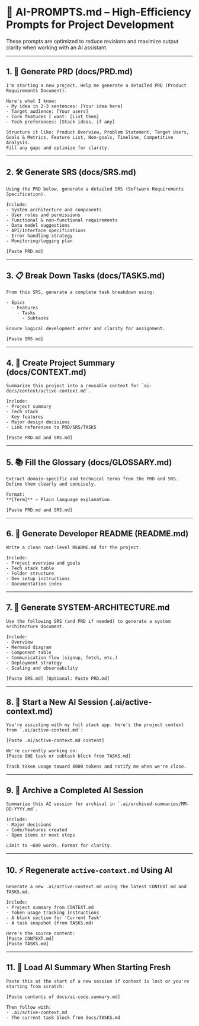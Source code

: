 # 🧠 AI-PROMPTS.md – High-Efficiency Prompts for Project Development

These prompts are optimized to reduce revisions and maximize output clarity when working with an AI assistant.

---

## 1. 📄 Generate PRD (docs/PRD.md)

```
I'm starting a new project. Help me generate a detailed PRD (Product Requirements Document).

Here's what I know:
- My idea in 2-3 sentences: [Your idea here]
- Target audience: [Your users]
- Core features I want: [List them]
- Tech preferences: [Stack ideas, if any]

Structure it like: Product Overview, Problem Statement, Target Users, Goals & Metrics, Feature List, Non-goals, Timeline, Competitive Analysis.
Fill any gaps and optimize for clarity.
```

---

## 2. 🛠 Generate SRS (docs/SRS.md)

```
Using the PRD below, generate a detailed SRS (Software Requirements Specification).

Include:
- System architecture and components
- User roles and permissions
- Functional & non-functional requirements
- Data model suggestions
- API/Interface specifications
- Error handling strategy
- Monitoring/logging plan

[Paste PRD.md]
```

---

## 3. 📋 Break Down Tasks (docs/TASKS.md)

```
From this SRS, generate a complete task breakdown using:

- Epics
  - Features
    - Tasks
      - Subtasks

Ensure logical development order and clarity for assignment.

[Paste SRS.md]
```

---

## 4. 🧠 Create Project Summary (docs/CONTEXT.md)

```
Summarize this project into a reusable context for `ai-docs/context/active-context.md`.

Include:
- Project summary
- Tech stack
- Key features
- Major design decisions
- Link references to PRD/SRS/TASKS

[Paste PRD.md and SRS.md]
```

---

## 5. 📚 Fill the Glossary (docs/GLOSSARY.md)

``` 
Extract domain-specific and technical terms from the PRD and SRS. Define them clearly and concisely.

Format:
**[Term]** – Plain language explanation.

[Paste PRD.md and SRS.md]
```

---

## 6. 📝 Generate Developer README (README.md)

``` 
Write a clean root-level README.md for the project.

Include:
- Project overview and goals
- Tech stack table
- Folder structure
- Dev setup instructions
- Documentation index
```

---

## 7. 🧱 Generate SYSTEM-ARCHITECTURE.md

``` 
Use the following SRS (and PRD if needed) to generate a system architecture document.

Include:
- Overview
- Mermaid diagram
- Component table
- Communication flow (signup, fetch, etc.)
- Deployment strategy
- Scaling and observability

[Paste SRS.md] [Optional: Paste PRD.md]
```

---

## 8. 🤖 Start a New AI Session (.ai/active-context.md)

``` 
You're assisting with my full stack app. Here's the project context from `.ai/active-context.md`:

[Paste .ai/active-context.md content]

We're currently working on:
[Paste ONE task or subtask block from TASKS.md]

Track token usage toward 8000 tokens and notify me when we're close.
```

---

## 9. 🔄 Archive a Completed AI Session

``` 
Summarize this AI session for archival in `.ai/archived-summaries/MM-DD-YYYY.md`.

Include:
- Major decisions
- Code/features created
- Open items or next steps

Limit to ~600 words. Format for clarity.
```

---

## 10. ⚡️ Regenerate `active-context.md` Using AI

``` 
Generate a new .ai/active-context.md using the latest CONTEXT.md and TASKS.md.

Include:
- Project summary from CONTEXT.md
- Token usage tracking instructions
- A blank section for 'Current Task'
- A task snapshot (from TASKS.md)

Here's the source content:
[Paste CONTEXT.md]
[Paste TASKS.md]
```
---

## 11. 🔁 Load AI Summary When Starting Fresh

``` 
Paste this at the start of a new session if context is lost or you're starting from scratch:

[Paste contents of docs/ai-code.summary.md]

Then follow with:
- .ai/active-context.md
- The current task block from docs/TASKS.md
```